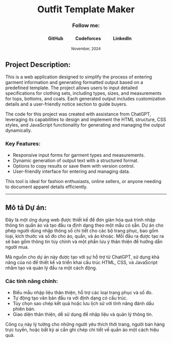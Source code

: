 
<h1 align="center">
  Outfit Template Maker
</h1>
<div align="center">
  <h3>Follow me: </h3>
</div>

<div align="center">
  <p>
    <img src="https://github.com/k1enn/Web_Programming/blob/main/Buoi1/Bai01/images/github.png" alt="GitHub Logo" width="20" height="20" />
    <strong><a style="text-decoration:none;" href="https://github.com/k1enn" target="_blank">GitHub</a></strong>
    <img style="padding-left: 10px; " src="https://github.com/k1enn/Web_Programming/blob/main/Buoi1/Bai01/images/codeforces.png" alt="Codeforces Logo" width="20" height="20" />
    <strong><a style="text-decoration:none;" href="https://codeforces.com/profile/dinhtrungkien" target="_blank">Codeforces</a></strong>
    <img style="padding-left: 10px;" src="https://github.com/k1enn/Web_Programming/blob/main/Buoi1/Bai01/images/linkedin.png" alt="LinkedIn Logo" width="20" height="20" />
    <strong><a style="text-decoration:none;" href="https://www.linkedin.com/in/k1enn/" target="_blank">LinkedIn</a></strong>
  </p>
      <small> November, 2024</small>
</div>

## **Project Description:**  
This is a web application designed to simplify the process of entering garment information and generating formatted output based on a predefined template. The project allows users to input detailed specifications for clothing sets, including types, sizes, and measurements for tops, bottoms, and coats. Each generated output includes customization details and a user-friendly notice section to guide buyers.  

The code for this project was created with assistance from ChatGPT, leveraging its capabilities to design and implement the HTML structure, CSS styles, and JavaScript functionality for generating and managing the output dynamically.  

### Key Features:  
- Responsive input forms for garment types and measurements.  
- Dynamic generation of output text with a structured format.  
- Options to copy results or save them with version control.  
- User-friendly interface for entering and managing data.  

This tool is ideal for fashion enthusiasts, online sellers, or anyone needing to document apparel details efficiently.  

---

## **Mô tả Dự án:**  
Đây là một ứng dụng web được thiết kế để đơn giản hóa quá trình nhập thông tin quần áo và tạo đầu ra định dạng theo một mẫu có sẵn. Dự án cho phép người dùng nhập thông số chi tiết cho các bộ trang phục, bao gồm loại, kích thước và số đo cho áo, quần, và áo khoác. Mỗi đầu ra được tạo ra sẽ bao gồm thông tin tùy chỉnh và một phần lưu ý thân thiện để hướng dẫn người mua.  

Mã nguồn cho dự án này được tạo với sự hỗ trợ từ ChatGPT, sử dụng khả năng của nó để thiết kế và triển khai cấu trúc HTML, CSS, và JavaScript nhằm tạo và quản lý đầu ra một cách động.  

### **Các tính năng chính:**  
- Biểu mẫu nhập liệu thân thiện, hỗ trợ các loại trang phục và số đo.  
- Tự động tạo văn bản đầu ra với định dạng có cấu trúc.  
- Tùy chọn sao chép kết quả hoặc lưu lịch sử với tính năng đánh dấu phiên bản.  
- Giao diện thân thiện, dễ sử dụng để nhập liệu và quản lý thông tin.  

Công cụ này lý tưởng cho những người yêu thích thời trang, người bán hàng trực tuyến, hoặc bất kỳ ai cần ghi chép chi tiết về quần áo một cách hiệu quả.  
